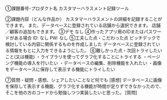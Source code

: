 ①課題番号-プロダクト名
カスタマーハラスメント記録ツール

②課題内容（どんな作品か）
カスタマーハラスメントの詳細を記録することができます。
また、データベースに登録されている店舗から選択できます。
店舗／顧客の追加もできます。
③デモ
なし
④作ったアプリ用のIDまたはパスワードがある場合
ID: なし
PW: なし
⑤工夫した点・こだわった点
ピッチデックで検討している内容に関係するものを作成しました
データベースに登録されている情報をもとに入力をできるようにした。
⑥難しかった点・次回トライしたいこと(又は機能)
・ライブラリを使ってグラフ化することにトライする
・ページング機能の導入を行いたい
・データベースの編集、削除機能を入れたい
・画像をデータベースに保存して表示する機能にトライしたい

⑦質問・疑問・感想、シェアしたいことなど何でも
[感想] データベースに画像を保存して表示する機能、グラフ化する機能が時間が足りずできなかったので、そこを他の方のコードから勉強しつつ実装したいと思った。
[質問]
